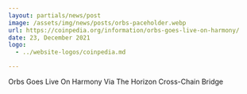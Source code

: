 ```yaml
---
layout: partials/news/post
image: /assets/img/news/posts/orbs-paceholder.webp
url: https://coinpedia.org/information/orbs-goes-live-on-harmony/
date: 23, December 2021
logo: 
  - ../website-logos/coinpedia.md

---
```



Orbs Goes Live On Harmony Via The Horizon Cross-Chain Bridge